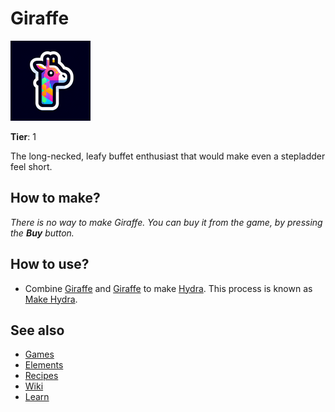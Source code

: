 # Giraffe

![](../images/item.giraffe.png)

**Tier**: 1

The long-necked, leafy buffet enthusiast that would make even a stepladder feel short.

## How to make?

_There is no way to make Giraffe. You can buy it from the game, by pressing the **Buy** button._

## How to use?

* Combine [Giraffe](/wiki/elements/giraffe) and [Giraffe](/wiki/elements/giraffe) to make [Hydra](/wiki/elements/hydra). This process is known as [Make Hydra](/wiki/recipes/make-hydra).

## See also

* [Games](/wiki/games)
* [Elements](/wiki/elements)
* [Recipes](/wiki/recipes)
* [Wiki](/wiki/index)
* [Learn](/learn/index)